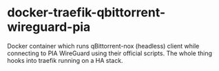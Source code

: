 # docker-traefik-qbittorrent-wireguard-pia
Docker container which runs qBittorrent-nox (headless) client while connecting to PIA WireGuard using their official scripts. The whole thing hooks into traefik running on a HA stack.
